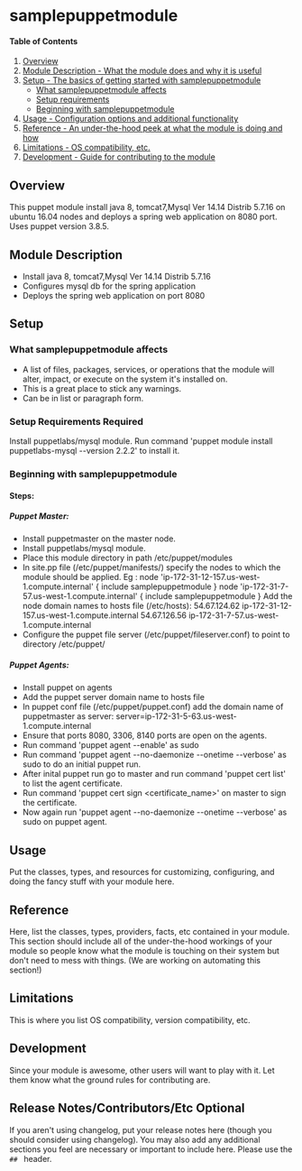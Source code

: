 # samplepuppetmodule

#### Table of Contents

1. [Overview](#overview)
2. [Module Description - What the module does and why it is useful](#module-description)
3. [Setup - The basics of getting started with samplepuppetmodule](#setup)
    * [What samplepuppetmodule affects](#what-samplepuppetmodule-affects)
    * [Setup requirements](#setup-requirements)
    * [Beginning with samplepuppetmodule](#beginning-with-samplepuppetmodule)
4. [Usage - Configuration options and additional functionality](#usage)
5. [Reference - An under-the-hood peek at what the module is doing and how](#reference)
5. [Limitations - OS compatibility, etc.](#limitations)
6. [Development - Guide for contributing to the module](#development)

## Overview
This puppet module install java 8, tomcat7,Mysql Ver 14.14 Distrib 5.7.16 on ubuntu 16.04 nodes and deploys a spring web application on 8080 port. Uses puppet version 3.8.5.

## Module Description

* Install java 8, tomcat7,Mysql Ver 14.14 Distrib 5.7.16
* Configures mysql db for the spring application
* Deploys the spring web application on port 8080

## Setup

### What samplepuppetmodule affects

* A list of files, packages, services, or operations that the module will alter,
  impact, or execute on the system it's installed on.
* This is a great place to stick any warnings.
* Can be in list or paragraph form.

### Setup Requirements **Required**

Install puppetlabs/mysql module. Run command 'puppet module install puppetlabs-mysql --version 2.2.2' to install it.

### Beginning with samplepuppetmodule
#### Steps:
##### Puppet Master:
* Install puppetmaster on the master node.
* Install puppetlabs/mysql module.
* Place this module directory in path /etc/puppet/modules
* In site.pp file (/etc/puppet/manifests/) specify the nodes to which the module should be applied.
   Eg :
      node 'ip-172-31-12-157.us-west-1.compute.internal' {
        include samplepuppetmodule
      }
      node 'ip-172-31-7-57.us-west-1.compute.internal' {
        include samplepuppetmodule
      }
   Add the node domain names to hosts file (/etc/hosts):
   54.67.124.62 ip-172-31-12-157.us-west-1.compute.internal
   54.67.126.56 ip-172-31-7-57.us-west-1.compute.internal
* Configure the puppet file server (/etc/puppet/fileserver.conf) to point to directory /etc/puppet/

##### Puppet Agents:
* Install puppet on agents
* Add the puppet server domain name to hosts file
* In puppet conf file (/etc/puppet/puppet.conf) add the domain name of puppetmaster as server:
   server=ip-172-31-5-63.us-west-1.compute.internal
* Ensure that ports 8080, 3306, 8140 ports are open on the agents.
* Run command 'puppet agent --enable' as sudo
* Run command 'puppet agent --no-daemonize --onetime --verbose' as sudo to do an initial puppet run.
* After inital puppet run go to master and run command 'puppet cert list' to list the agent certificate.
* Run command 'puppet cert sign <certificate_name>' on master to sign the certificate.
* Now again run 'puppet agent --no-daemonize --onetime --verbose' as sudo on puppet agent.

## Usage

Put the classes, types, and resources for customizing, configuring, and doing
the fancy stuff with your module here.

## Reference

Here, list the classes, types, providers, facts, etc contained in your module.
This section should include all of the under-the-hood workings of your module so
people know what the module is touching on their system but don't need to mess
with things. (We are working on automating this section!)

## Limitations

This is where you list OS compatibility, version compatibility, etc.

## Development

Since your module is awesome, other users will want to play with it. Let them
know what the ground rules for contributing are.

## Release Notes/Contributors/Etc **Optional**

If you aren't using changelog, put your release notes here (though you should
consider using changelog). You may also add any additional sections you feel are
necessary or important to include here. Please use the `## ` header.
